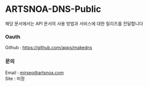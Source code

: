 # ARTSNOA-DNS-Public  

해당 문서에서는 API 문서의 사용 방법과 서비스에 대한 릴리즈를 전달합니다  

### Oauth
Github : https://github.com/apps/makedns

### 문의
Email : mirseo@artsnoa.com  
Site  : 미정

